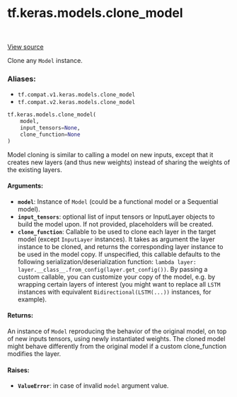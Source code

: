 <div itemscope itemtype="http://developers.google.com/ReferenceObject">
<meta itemprop="name" content="tf.keras.models.clone_model" />
<meta itemprop="path" content="Stable" />
</div>

# tf.keras.models.clone_model

<!-- Insert buttons -->

<table class="tfo-notebook-buttons tfo-api" align="left">
</table>

<a target="_blank" href="/code/stable/tensorflow/python/keras/models.py">View source</a>



<!-- Start diff -->
Clone any `Model` instance.

### Aliases:

* `tf.compat.v1.keras.models.clone_model`
* `tf.compat.v2.keras.models.clone_model`


``` python
tf.keras.models.clone_model(
    model,
    input_tensors=None,
    clone_function=None
)
```



<!-- Placeholder for "Used in" -->

Model cloning is similar to calling a model on new inputs,
except that it creates new layers (and thus new weights) instead
of sharing the weights of the existing layers.

#### Arguments:


* <b>`model`</b>: Instance of `Model`
    (could be a functional model or a Sequential model).
* <b>`input_tensors`</b>: optional list of input tensors or InputLayer objects
    to build the model upon. If not provided,
    placeholders will be created.
* <b>`clone_function`</b>: Callable to be used to clone each layer in the target
    model (except `InputLayer` instances). It takes as argument the layer
    instance to be cloned, and returns the corresponding layer instance to
    be used in the model copy. If unspecified, this callable defaults to
    the following serialization/deserialization function:
    `lambda layer: layer.__class__.from_config(layer.get_config())`.
    By passing a custom callable, you can customize your copy of the
    model, e.g. by wrapping certain layers of interest (you might want to
    replace all `LSTM` instances with equivalent
    `Bidirectional(LSTM(...))` instances, for example).


#### Returns:

An instance of `Model` reproducing the behavior
of the original model, on top of new inputs tensors,
using newly instantiated weights. The cloned model might behave
differently from the original model if a custom clone_function
modifies the layer.



#### Raises:


* <b>`ValueError`</b>: in case of invalid `model` argument value.